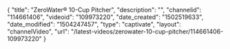 {
    "title": "ZeroWater&reg; 10-Cup Pitcher",
    "description": "",
    "channelid": "114661406",
    "videoid": "109973220",
    "date_created": "1502519633",
    "date_modified": "1504247457",
    "type": "captivate",
    "layout": "channelVideo",
    "url": "\/latest-videos\/zerowater-10-cup-pitcher\/114661406-109973220"
}